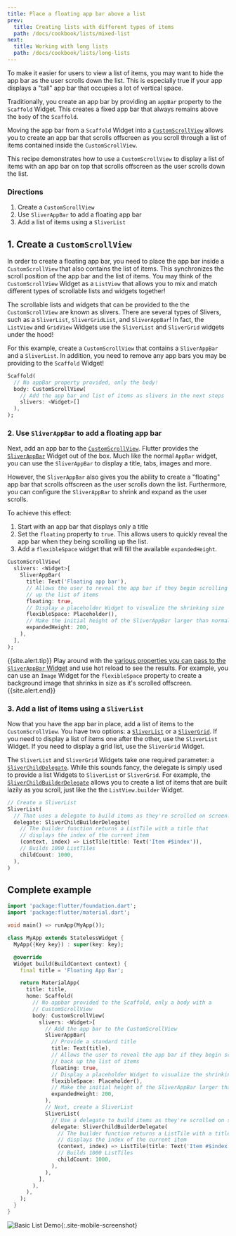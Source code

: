 ```yaml
---
title: Place a floating app bar above a list 
prev:
  title: Creating lists with different types of items
  path: /docs/cookbook/lists/mixed-list
next:
  title: Working with long lists
  path: /docs/cookbook/lists/long-lists
---
```


To make it easier for users to view a list of items, you may want to hide the
app bar as the user scrolls down the list. This is especially true if your app
displays a "tall" app bar that occupies a lot of vertical space.

Traditionally, you create an app bar by providing an `appBar` property to the
`Scaffold` Widget. This creates a fixed app bar that always remains above
the `body` of the `Scaffold`.

Moving the app bar from a `Scaffold` Widget into a
[`CustomScrollView`]({{site.api}}/flutter/widgets/CustomScrollView-class.html)
allows you to create an app bar that scrolls offscreen as you scroll through a
list of items contained inside the `CustomScrollView`.

This recipe demonstrates how to use a `CustomScrollView` to display a list of 
items with an app bar on top that scrolls offscreen as the user scrolls down the
list.

### Directions

  1. Create a `CustomScrollView`
  2. Use `SliverAppBar` to add a floating app bar
  3. Add a list of items using a `SliverList`

## 1. Create a `CustomScrollView`

In order to create a floating app bar, you need to place the app bar inside a
`CustomScrollView` that also contains the list of items. This synchronizes the
scroll position of the app bar and the list of items. You may think of the
`CustomScrollView` Widget as a `ListView` that allows you to mix and match
different types of scrollable lists and widgets together!

The scrollable lists and widgets that can be provided to the the
`CustomScrollView` are known as slivers. There are several types of Slivers,
such as a `SliverList`, `SliverGridList`, and `SliverAppBar`! In fact, the
`ListView` and `GridView` Widgets use the `SliverList` and `SliverGrid` widgets
under the hood!

For this example, create a `CustomScrollView` that contains a 
`SliverAppBar` and a `SliverList`. In addition, you need to remove any app bars
you may be providing to the `Scaffold` Widget!

<!-- skip -->
```dart
Scaffold(
  // No appBar property provided, only the body!
  body: CustomScrollView(
    // Add the app bar and list of items as slivers in the next steps
    slivers: <Widget>[]
  ),
);
```

### 2. Use `SliverAppBar` to add a floating app bar

Next, add an app bar to the
[`CustomScrollView`]({{site.api}}/flutter/widgets/CustomScrollView-class.html).
Flutter provides the
[`SliverAppBar`]({{site.api}}/flutter/material/SliverAppBar-class.html)
Widget out of the box.  Much like the normal `AppBar` widget, you can use the
`SliverAppBar` to display a title, tabs, images and more.

However, the `SliverAppBar` also gives you the ability to create a "floating"
app bar that scrolls offscreen as the user scrolls down the list. Furthermore,
you can configure the `SliverAppBar` to shrink and expand as the user scrolls.

To achieve this effect:

  1. Start with an app bar that displays only a title 
  2. Set the `floating` property to `true`. This allows users to quickly reveal
  the app bar when they being scrolling up the list.
  3. Add a `flexibleSpace` widget that will fill the available `expandedHeight`.

<!-- skip -->
```dart
CustomScrollView(
  slivers: <Widget>[
    SliverAppBar(
      title: Text('Floating app bar'),
      // Allows the user to reveal the app bar if they begin scrolling back
      // up the list of items
      floating: true,
      // Display a placeholder Widget to visualize the shrinking size
      flexibleSpace: Placeholder(),
      // Make the initial height of the SliverAppBar larger than normal
      expandedHeight: 200,
    ),
  ],
);
```

{{site.alert.tip}}
Play around with the [various properties you can pass to the `SliverAppBar`
Widget]({{site.api}}/flutter/material/SliverAppBar/SliverAppBar.html)
and use hot reload to see the results. For example, you can use an `Image`
Widget for the `flexibleSpace` property to create a background image that
shrinks in size as it's scrolled offscreen.
{{site.alert.end}}


### 3. Add a list of items using a `SliverList`

Now that you have the app bar in place, add a list of items to the
`CustomScrollView`. You have two options: a
[`SliverList`]({{site.api}}/flutter/widgets/SliverList-class.html) or
a [`SliverGrid`]({{site.api}}/flutter/widgets/SliverGrid-class.html).
If you need to display a list of items one after the other, use the `SliverList`
Widget. If you need to display a grid list, use the `SliverGrid` Widget.

The `SliverList` and `SliverGrid` Widgets take one required parameter: a
[`SliverChildDelegate`]({{site.api}}/flutter/widgets/SliverChildDelegate-class.html).
While this sounds fancy, the delegate is simply used to provide a list Widgets
to `SliverList` or `SliverGrid`. For example, the
[`SliverChildBuilderDelegate`]({{site.api}}/flutter/widgets/SliverChildBuilderDelegate-class.html)
allows you to create a list of items that are built lazily as you scroll, just
like the the `ListView.builder` Widget.

<!-- skip -->
```dart
// Create a SliverList
SliverList(
  // That uses a delegate to build items as they're scrolled on screen. 
  delegate: SliverChildBuilderDelegate(
    // The builder function returns a ListTile with a title that
    // displays the index of the current item
    (context, index) => ListTile(title: Text('Item #$index')),
    // Builds 1000 ListTiles
    childCount: 1000,
  ),
)
```

## Complete example

```dart
import 'package:flutter/foundation.dart';
import 'package:flutter/material.dart';

void main() => runApp(MyApp());

class MyApp extends StatelessWidget {
  MyApp({Key key}) : super(key: key);

  @override
  Widget build(BuildContext context) {
    final title = 'Floating App Bar';

    return MaterialApp(
      title: title,
      home: Scaffold(
        // No appbar provided to the Scaffold, only a body with a
        // CustomScrollView
        body: CustomScrollView(
          slivers: <Widget>[
            // Add the app bar to the CustomScrollView
            SliverAppBar(
              // Provide a standard title
              title: Text(title),
              // Allows the user to reveal the app bar if they begin scrolling
              // back up the list of items
              floating: true,
              // Display a placeholder Widget to visualize the shrinking size
              flexibleSpace: Placeholder(),
              // Make the initial height of the SliverAppBar larger than normal
              expandedHeight: 200,
            ),
            // Next, create a SliverList
            SliverList(
              // Use a delegate to build items as they're scrolled on screen.
              delegate: SliverChildBuilderDelegate(
                // The builder function returns a ListTile with a title that
                // displays the index of the current item
                (context, index) => ListTile(title: Text('Item #$index')),
                // Builds 1000 ListTiles
                childCount: 1000,
              ),
            ),
          ],
        ),
      ),
    );
  }
}
```

![Basic List Demo](/images/cookbook/floating-app-bar.gif){:.site-mobile-screenshot}
